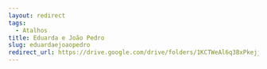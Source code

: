 ```yaml
---
layout: redirect
tags:
  - Atalhos
title: Eduarda e João Pedro
slug: eduardaejoaopedro
redirect_url: https://drive.google.com/drive/folders/1KCTWeAl6q3BxPkejjAhLJEfYJaDT_Qh6?usp=drive_link
---
```

